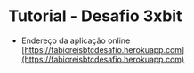 # Tutorial - Desafio 3xbit

* Endereço da aplicação online
[https://fabioreisbtcdesafio.herokuapp.com](https://fabioreisbtcdesafio.herokuapp.com)